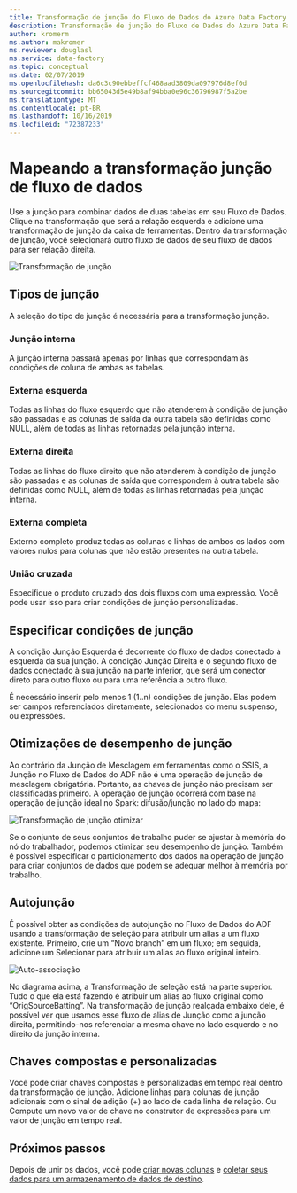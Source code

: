 ```yaml
---
title: Transformação de junção do Fluxo de Dados do Azure Data Factory
description: Transformação de junção do Fluxo de Dados do Azure Data Factory
author: kromerm
ms.author: makromer
ms.reviewer: douglasl
ms.service: data-factory
ms.topic: conceptual
ms.date: 02/07/2019
ms.openlocfilehash: da6c3c90ebbeffcf468aad3809da097976d8ef0d
ms.sourcegitcommit: bb65043d5e49b8af94bba0e96c36796987f5a2be
ms.translationtype: MT
ms.contentlocale: pt-BR
ms.lasthandoff: 10/16/2019
ms.locfileid: "72387233"
---
```

# <a name="mapping-data-flow-join-transformation"></a>Mapeando a transformação junção de fluxo de dados



Use a junção para combinar dados de duas tabelas em seu Fluxo de Dados. Clique na transformação que será a relação esquerda e adicione uma transformação de junção da caixa de ferramentas. Dentro da transformação de junção, você selecionará outro fluxo de dados de seu fluxo de dados para ser relação direita.

![Transformação de junção](media/data-flow/join.png "Ingressar")

## <a name="join-types"></a>Tipos de junção

A seleção do tipo de junção é necessária para a transformação junção.

### <a name="inner-join"></a>Junção interna

A junção interna passará apenas por linhas que correspondam às condições de coluna de ambas as tabelas.

### <a name="left-outer"></a>Externa esquerda

Todas as linhas do fluxo esquerdo que não atenderem à condição de junção são passadas e as colunas de saída da outra tabela são definidas como NULL, além de todas as linhas retornadas pela junção interna.

### <a name="right-outer"></a>Externa direita

Todas as linhas do fluxo direito que não atenderem à condição de junção são passadas e as colunas de saída que correspondem à outra tabela são definidas como NULL, além de todas as linhas retornadas pela junção interna.

### <a name="full-outer"></a>Externa completa

Externo completo produz todas as colunas e linhas de ambos os lados com valores nulos para colunas que não estão presentes na outra tabela.

### <a name="cross-join"></a>União cruzada

Especifique o produto cruzado dos dois fluxos com uma expressão. Você pode usar isso para criar condições de junção personalizadas.

## <a name="specify-join-conditions"></a>Especificar condições de junção

A condição Junção Esquerda é decorrente do fluxo de dados conectado à esquerda da sua junção. A condição Junção Direita é o segundo fluxo de dados conectado à sua junção na parte inferior, que será um conector direto para outro fluxo ou para uma referência a outro fluxo.

É necessário inserir pelo menos 1 (1..n) condições de junção. Elas podem ser campos referenciados diretamente, selecionados do menu suspenso, ou expressões.

## <a name="join-performance-optimizations"></a>Otimizações de desempenho de junção

Ao contrário da Junção de Mesclagem em ferramentas como o SSIS, a Junção no Fluxo de Dados do ADF não é uma operação de junção de mesclagem obrigatória. Portanto, as chaves de junção não precisam ser classificadas primeiro. A operação de junção ocorrerá com base na operação de junção ideal no Spark: difusão/junção no lado do mapa:

![Transformação de junção otimizar](media/data-flow/joinoptimize.png "Otimização de junção")

Se o conjunto de seus conjuntos de trabalho puder se ajustar à memória do nó do trabalhador, podemos otimizar seu desempenho de junção. Também é possível especificar o particionamento dos dados na operação de junção para criar conjuntos de dados que podem se adequar melhor à memória por trabalho.

## <a name="self-join"></a>Autojunção

É possível obter as condições de autojunção no Fluxo de Dados do ADF usando a transformação de seleção para atribuir um alias a um fluxo existente. Primeiro, crie um “Novo branch” em um fluxo; em seguida, adicione um Selecionar para atribuir um alias ao fluxo original inteiro.

![Auto-associação](media/data-flow/selfjoin.png "Auto-associação")

No diagrama acima, a Transformação de seleção está na parte superior. Tudo o que ela está fazendo é atribuir um alias ao fluxo original como “OrigSourceBatting”. Na transformação de junção realçada embaixo dele, é possível ver que usamos esse fluxo de alias de Junção como a junção direita, permitindo-nos referenciar a mesma chave no lado esquerdo e no direito da junção interna.

## <a name="composite-and-custom-keys"></a>Chaves compostas e personalizadas

Você pode criar chaves compostas e personalizadas em tempo real dentro da transformação de junção. Adicione linhas para colunas de junção adicionais com o sinal de adição (+) ao lado de cada linha de relação. Ou Compute um novo valor de chave no construtor de expressões para um valor de junção em tempo real.

## <a name="next-steps"></a>Próximos passos

Depois de unir os dados, você pode [criar novas colunas](data-flow-derived-column.md) e [coletar seus dados para um armazenamento de dados de destino](data-flow-sink.md).
